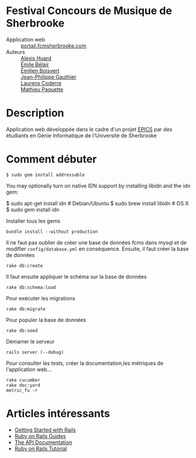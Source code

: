 # Festival Concours de Musique de Sherbrooke

<dl>
  <dt>Application web</dt><dd><a href="http://portail.fcmsherbrooke.com/">portail.fcmsherbrooke.com</a></dd>
  <dt>Auteurs</dt><dd><a href="mailto:alexishuard@gmail.com">Alexis Huard</a></dd>
				  <dd><a href="mailto:ebelair@me.com">Émile Bélair</a></dd>
				  <dd><a href="mailto:emilienboisvert@me.com">Émilien Boisvert</a></dd>
				  <dd><a href="mailto:j-p.g@hotmail.com">Jean-Philippe Gauthier</a></dd>
			      <dd><a href="mailto:lcoderre@me.com">Laurens Coderre</a></dd>
				  <dd><a href="mailto:m.paquette@inovitex.com">Mathieu Paquette</a></dd>
</dl>

# Description

Application web développée dans le cadre d'un projet [EPICS](https://engineering.purdue.edu/EPICS) par des étudiants en Génie Informatique de l'Université de Sherbrooke

# Comment débuter

```console
$ sudo gem install addressable
```

You may optionally turn on native IDN support by installing libidn and the
idn gem:


$ sudo apt-get install idn # Debian/Ubuntu
$ sudo brew install libidn # OS X
$ sudo gem install idn


Installer tous les gems

```console
bundle install --without production
```

Il ne faut pas oublier de créer une base de données fcms dans mysql et de modifier `config/database.yml` en conséquence. Ensuite, il faut créer la base de données

```console
rake db:create
```

Il faut ensuite appliquer le schéma sur la base de données

```console
rake db:schema:load
```

Pour exécuter les migrations

```console
rake db:migrate
```

Pour populer la base de données

```console
rake db:seed
```

Démarrer le serveur

```console
rails server (--debug)
```

Pour consulter les tests, créer la documentation,les métriques de l'application web...

```console
rake cucumber
rake doc:yard
metric_fu -r
```

# Articles intéressants

* [Getting Started with Rails](http://guides.rubyonrails.org/getting_started.html)
* [Ruby on Rails Guides](http://guides.rubyonrails.org)
* [The API Documentation](http://api.rubyonrails.org)
* [Ruby on Rails Tutorial](http://ruby.railstutorial.org/ruby-on-rails-tutorial-book)